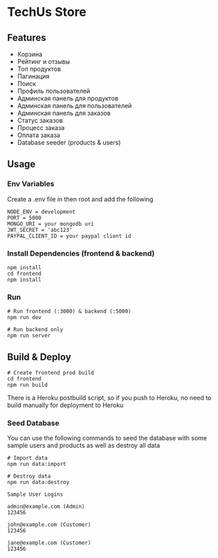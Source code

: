 # TechUs Store

## Features

-   Корзина
-   Рейтинг и отзывы
-   Топ продуктов
-   Пагинация
-   Поиск
-   Профиль пользователей
-   Админская панель для продуктов
-   Админская панель для пользователей
-   Админская панель для заказов
-   Статус заказов
-   Процесс заказа
-   Оплата заказа
-   Database seeder (products & users)

## Usage

### Env Variables

Create a .env file in then root and add the following

```
NODE_ENV = development
PORT = 5000
MONGO_URI = your mongodb uri
JWT_SECRET = 'abc123'
PAYPAL_CLIENT_ID = your paypal client id
```

### Install Dependencies (frontend & backend)

```
npm install
cd frontend
npm install
```

### Run

```
# Run frontend (:3000) & backend (:5000)
npm run dev

# Run backend only
npm run server
```

## Build & Deploy

```
# Create frontend prod build
cd frontend
npm run build
```

There is a Heroku postbuild script, so if you push to Heroku, no need to build manually for deployment to Heroku

### Seed Database

You can use the following commands to seed the database with some sample users and products as well as destroy all data

```
# Import data
npm run data:import

# Destroy data
npm run data:destroy
```

```
Sample User Logins

admin@example.com (Admin)
123456

john@example.com (Customer)
123456

jane@example.com (Customer)
123456
```
